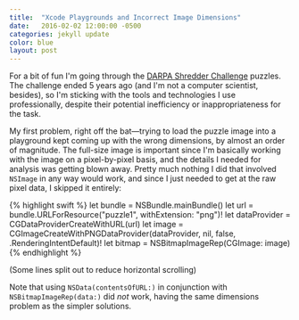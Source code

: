 ```yaml
---
title:  "Xcode Playgrounds and Incorrect Image Dimensions"
date:   2016-02-02 12:00:00 -0500
categories: jekyll update
color: blue
layout: post
---
```

For a bit of fun I'm going through the [DARPA Shredder Challenge](http://archive.darpa.mil/shredderchallenge/) puzzles. The challenge ended 5 years ago (and I'm not a computer scientist, besides), so I'm sticking with the tools and technologies I use professionally, despite their potential inefficiency or inappropriateness for the task.

My first problem, right off the bat—trying to load the puzzle image into a playground kept coming up with the wrong dimensions, by almost an order of magnitude. The full-size image is important since I'm basically working with the image on a pixel-by-pixel basis, and the details I needed for analysis was getting blown away. Pretty much nothing I did that involved `NSImage` in any way would work, and since I just needed to get at the raw pixel data, I skipped it entirely:

{% highlight swift %}
let bundle = NSBundle.mainBundle()
let url = bundle.URLForResource("puzzle1", withExtension: "png")!
let dataProvider = CGDataProviderCreateWithURL(url)
let image = CGImageCreateWithPNGDataProvider(dataProvider,
  nil, false, .RenderingIntentDefault)!
let bitmap = NSBitmapImageRep(CGImage: image)
{% endhighlight %}

(Some lines split out to reduce horizontal scrolling)

Note that using `NSData(contentsOfURL:)` in conjunction with `NSBitmapImageRep(data:)` did *not* work, having the same dimensions problem as the simpler solutions.